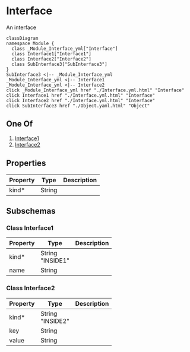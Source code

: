 # Interface


An interface
```mermaid
classDiagram
namespace Module {
  class _Module_Interface_yml["Interface"]
  class Interface1["Interface1"]
  class Interface2["Interface2"]
  class SubInterface3["SubInterface3"]
}
SubInterface3 <|-- _Module_Interface_yml 
_Module_Interface_yml <|-- Interface1 
_Module_Interface_yml <|-- Interface2 
click _Module_Interface_yml href "./Interface.yml.html" "Interface"
click Interface1 href "./Interface.yml.html" "Interface"
click Interface2 href "./Interface.yml.html" "Interface"
click SubInterface3 href "./Object.yaml.html" "Object"
```

## One Of
1. [Interface1](#Interface1)
1. [Interface2](#Interface2)


## Properties
| Property | Type | Description |
|------|------|-------------|
| kind* | String |  |



## Subschemas
### Class Interface1



| Property | Type | Description |
|------|------|-------------|
| kind* | String<br>"INSIDE1" |  |
| name | String |  |
### Class Interface2



| Property | Type | Description |
|------|------|-------------|
| kind* | String<br>"INSIDE2" |  |
| key | String |  |
| value | String |  |


